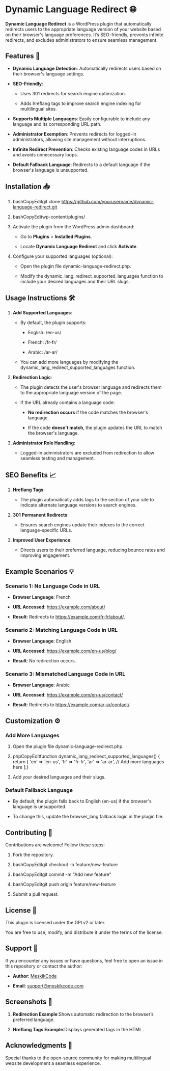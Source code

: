 Dynamic Language Redirect 🌐
============================

**Dynamic Language Redirect** is a WordPress plugin that automatically redirects users to the appropriate language version of your website based on their browser's language preferences. It’s SEO-friendly, prevents infinite redirects, and excludes administrators to ensure seamless management.

Features 🚀
-----------

*   **Dynamic Language Detection**: Automatically redirects users based on their browser's language settings.
    
*   **SEO-Friendly**:
    
    *   Uses 301 redirects for search engine optimization.
        
    *   Adds hreflang tags to improve search engine indexing for multilingual sites.
        
*   **Supports Multiple Languages**: Easily configurable to include any language and its corresponding URL path.
    
*   **Administrator Exemption**: Prevents redirects for logged-in administrators, allowing site management without interruptions.
    
*   **Infinite Redirect Prevention**: Checks existing language codes in URLs and avoids unnecessary loops.
    
*   **Default Fallback Language**: Redirects to a default language if the browser's language is unsupported.
    

Installation 📥
---------------

1.  bashCopyEditgit clone https://github.com/yourusername/dynamic-language-redirect.git
    
2.  bashCopyEditwp-content/plugins/
    
3.  Activate the plugin from the WordPress admin dashboard:
    
    *   Go to **Plugins** > **Installed Plugins**.
        
    *   Locate **Dynamic Language Redirect** and click **Activate**.
        
4.  Configure your supported languages (optional):
    
    *   Open the plugin file dynamic-language-redirect.php.
        
    *   Modify the dynamic\_lang\_redirect\_supported\_languages function to include your desired languages and their URL slugs.
        

Usage Instructions 🛠️
----------------------

1.  **Add Supported Languages**:
    
    *   By default, the plugin supports:
        
        *   English: /en-us/
            
        *   French: /fr-fr/
            
        *   Arabic: /ar-ar/
            
    *   You can add more languages by modifying the dynamic\_lang\_redirect\_supported\_languages function.
        
2.  **Redirection Logic**:
    
    *   The plugin detects the user's browser language and redirects them to the appropriate language version of the page.
        
    *   If the URL already contains a language code:
        
        *   **No redirection occurs** if the code matches the browser's language.
            
        *   If the code **doesn't match**, the plugin updates the URL to match the browser's language.
            
3.  **Administrator Role Handling**:
    
    *   Logged-in administrators are excluded from redirection to allow seamless testing and management.
        

SEO Benefits 📈
---------------

1.  **Hreflang Tags**:
    
    *   The plugin automatically adds  tags to the section of your site to indicate alternate language versions to search engines.
        
2.  **301 Permanent Redirects**:
    
    *   Ensures search engines update their indexes to the correct language-specific URLs.
        
3.  **Improved User Experience**:
    
    *   Directs users to their preferred language, reducing bounce rates and improving engagement.
        

Example Scenarios 💡
--------------------

### Scenario 1: No Language Code in URL

*   **Browser Language**: French
    
*   **URL Accessed**: https://example.com/about/
    
*   **Result**: Redirects to https://example.com/fr-fr/about/.
    

### Scenario 2: Matching Language Code in URL

*   **Browser Language**: English
    
*   **URL Accessed**: https://example.com/en-us/blog/
    
*   **Result**: No redirection occurs.
    

### Scenario 3: Mismatched Language Code in URL

*   **Browser Language**: Arabic
    
*   **URL Accessed**: https://example.com/en-us/contact/
    
*   **Result**: Redirects to https://example.com/ar-ar/contact/.
    

Customization ⚙️
----------------

### Add More Languages

1.  Open the plugin file dynamic-language-redirect.php.
    
2.  phpCopyEditfunction dynamic\_lang\_redirect\_supported\_languages() { return \[ 'en' => 'en-us', 'fr' => 'fr-fr', 'ar' => 'ar-ar', // Add more languages here \];}
    
3.  Add your desired languages and their slugs.
    

### Default Fallback Language

*   By default, the plugin falls back to English (en-us) if the browser's language is unsupported.
    
*   To change this, update the browser\_lang fallback logic in the plugin file.
    

Contributing 🤝
---------------

Contributions are welcome! Follow these steps:

1.  Fork the repository.
    
2.  bashCopyEditgit checkout -b feature/new-feature
    
3.  bashCopyEditgit commit -m "Add new feature"
    
4.  bashCopyEditgit push origin feature/new-feature
    
5.  Submit a pull request.
    

License 📜
----------

This plugin is licensed under the GPLv2 or later.

You are free to use, modify, and distribute it under the terms of the license.

Support 💬
----------

If you encounter any issues or have questions, feel free to open an issue in this repository or contact the author:

*   **Author**: [MeskikCode](https://meskikcode.com/)
    
*   **Email**: support@meskikcode.com
    

Screenshots 📸
--------------

1.  **Redirection Example**:Shows automatic redirection to the browser’s preferred language.
    
2.  **Hreflang Tags Example**:Displays generated  tags in the HTML .
    

Acknowledgments 🌟
------------------

Special thanks to the open-source community for making multilingual website development a seamless experience.